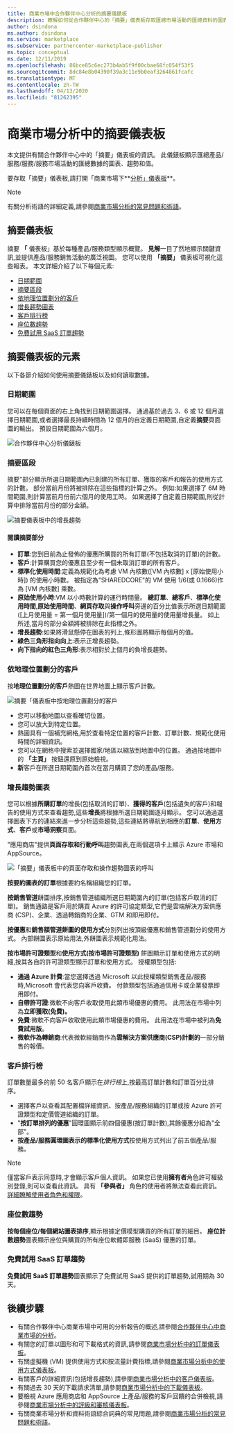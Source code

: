 ```yaml
---
title: 商業市場中合作夥伴中心分析的摘要儀錶板
description: 瞭解如何從合作夥伴中心的「摘要」儀表板存取匯總市場活動的匯總資料的圖表、趨勢和值。
author: dsindona
ms.author: dsindona
ms.service: marketplace
ms.subservice: partnercenter-marketplace-publisher
ms.topic: conceptual
ms.date: 12/11/2019
ms.openlocfilehash: 86bce85c6ec273b4ab5f9f00cbae68fc054f53f5
ms.sourcegitcommit: 8dc84e8b04390f39a3c11e9b0eaf3264861fcafc
ms.translationtype: MT
ms.contentlocale: zh-TW
ms.lasthandoff: 04/13/2020
ms.locfileid: "81262395"
---
```

# <a name="summary-dashboard-in-commercial-marketplace-analytics"></a>商業市場分析中的摘要儀表板

本文提供有關合作夥伴中心中的「摘要」儀表板的資訊。 此儀錶板顯示匯總產品/服務/服務/服務市場活動的匯總數據的圖表、趨勢和值。

要存取「摘要」儀表板,請打開「商業市場下**[分析」儀表板](https://partner.microsoft.com/dashboard/commercial-marketplace/analytics/summary)**。

>[!NOTE]
> 有關分析術語的詳細定義,請參閱[商業市場分析的常見問題和術語](./faq-terminology.md)。

## <a name="summary-dashboard"></a>摘要儀表板

摘要 **「** 儀表板」基於每種產品/服務類型顯示概覽。 **見解**一目了然地顯示關鍵資訊,並提供產品/服務銷售活動的廣泛視圖。 您可以使用 **「摘要」** 儀表板可視化這些報表。 本文詳細介紹了以下每個元素:

- [日期範圍](#date-range)
- [摘要區段](#summary-section)
- [依地理位置劃分的客戶](#customers-by-geography)
- [增長趨勢圖表](#growth-trend-charts)
- [客戶排行榜](#customer-leaderboard)
- [座位數趨勢](#seat-count-trend)
- [免費試用 SaaS 訂單趨勢](#free-trials-saas-orders-trend)

## <a name="elements-of-the-summary-dashboard"></a>摘要儀表板的元素

以下各節介紹如何使用摘要儀錶板以及如何讀取數據。

### <a name="date-range"></a>日期範圍

您可以在每個頁面的右上角找到日期範圍選擇。 通過基於過去 3、6 或 12 個月選擇日期範圍,或者選擇最長持續時間為 12 個月的自定義日期範圍,自定義**摘要**頁面圖的輸出。 預設日期範圍為六個月。

![合作夥伴中心分析儀錶板](./media/analyze-dashboard.png)

### <a name="summary-section"></a>摘要區段

摘要"部分顯示所選日期範圍內已創建的所有訂單、獲取的客戶和報告的使用方式的計數。 部分當前月份將被排除在這些指標的計算之外。 例如:如果選擇了 6M 時間範圍,則計算當前月份前六個月的使用工時。 如果選擇了自定義日期範圍,則從計算中排除當前月份的部分金額。

![摘要儀表板中的增長趨勢](./media/summary-summary-section.png)

#### <a name="reading-the-summary-section"></a>閱讀摘要部分

- **訂單**:您到目前為止發佈的優惠所購買的所有訂單(不包括取消的訂單)的計數。
- **客戶**:計算購買您的優惠且至少有一個未取消訂單的所有客戶。
- **標準化使用時間**:定義為規範化為考慮 VM 內核數([VM 內核數] x [原始使用小時]) 的使用小時數。 被指定為"SHAREDCORE"的 VM 使用 1/6(或 0.1666)作為 [VM 內核數] 乘數。
- **原始使用小時**:VM 以小時數計算的運行時間量。 **總訂單**、**總客戶**、**標準化使用時間**,**原始使用時間**、**網頁存取**與**操作呼叫**旁邊的百分比值表示所選日期範圍([上月使用量 = 第一個月使用量])/第一個月的使用量的使用量增長量。 如上所述,當月的部分金額將被排除在此指標之外。
- **增長趨勢**:如果將滑鼠懸停在圖表的列上,條形圖將顯示每個月的值。
- **綠色三角形指向向上**:表示正增長趨勢。
- **向下指向的紅色三角形**:表示相對於上個月的負增長趨勢。

### <a name="customers-by-geography"></a>依地理位置劃分的客戶

按**地理位置劃分的客戶**熱圖在世界地圖上顯示客戶計數。

![摘要「儀表板中按地理位置劃分的客戶](./media/summary-customers-by-geography.png)

- 您可以移動地圖以查看確切位置。
- 您可以放大到特定位置。
- 熱圖具有一個補充網格,用於查看特定位置的客戶計數、訂單計數、規範化使用時間的詳細資訊。
- 您可以在網格中搜索並選擇國家/地區以縮放到地圖中的位置。 通過按地圖中的 **「主頁」** 按鈕還原到原始檢視。
- **新**客戶在所選日期範圍內首次在當月購買了您的產品/服務。

### <a name="growth-trend-charts"></a>增長趨勢圖表

您可以根據**所購訂單**的增長(包括取消的訂單)、**獲得的客戶**(包括遺失的客戶)和報告的使用方式來查看趨勢,這些**增長**將根據所選日期範圍逐月顯示。 您可以通過選擇圖表下方的連結來進一步分析這些趨勢,這些連結將導航到相應的**訂單**、**使用方式**、**客戶**或**市場洞察**頁面。

"應用商店"提供**頁面存取和行動呼叫**趨勢圖表,在兩個選項卡上顯示 Azure 市場和 AppSource。

![「摘要」儀表板中的頁面存取和操作趨勢圖表的呼叫](./media/summary-page-visits-and-cta.png)

**按要約圖表的訂單**根據要約名稱組織您的訂單。

**按銷售管道**餅圖排序,按銷售管道組織所選日期範圍內的訂單(包括客戶取消的訂單)。 銷售通路是客戶用於購買 Azure 的許可協定類型,它們是雲端解決方案供應商 (CSP)、企業、透過轉銷商的企業、GTM 和即用即付。

**按優惠**和**銷售額管道餅圖的使用方式**分別列出按頂級優惠和銷售管道劃分的使用方式。 內部餅圖表示原始用法,外餅圖表示規範化用法。

**按市場許可證類型**和**使用方式(按市場許可證類型)** 餅圖顯示訂單和使用方式的明細,按其各自的許可證類型顯示訂單和使用方式。 授權類型包括:

- **通過 Azure 計費**:當您選擇透過 Microsoft 以此授權類型銷售產品/服務時,Microsoft 會代表您向客戶收費。 付款類型包括通過信用卡或企業發票即用即付。
- **自帶許可證**:微軟不向客戶收取使用此類市場優惠的費用。 此用法在市場中列為**立即獲取(免費)。**
- **免費**:微軟不向客戶收取使用此類市場優惠的費用。 此用法在市場中被列為**免費試用版**。
- **微軟作為轉銷商**:代表微軟經銷商作為**雲解決方案供應商(CSP)計劃的**一部分銷售的報價。

### <a name="customer-leaderboard"></a>客戶排行榜

訂單數量最多的前 50 名客戶顯示在*排行榜*上,按最高訂單計數和訂單百分比排序。

- 選擇客戶以查看其配置檔詳細資訊、按產品/服務組織的訂單或按 Azure 許可證類型和定價管道組織的訂單。
- "**按訂單排列的優惠**"圓環圖顯示前四個優惠(按訂單計數),其餘優惠分組為"全部"。
- **按產品/服務圓環圖表示的標準化使用方式**按使用方式列出了前五個產品/服務。

> [!NOTE]
> 僅當客戶表示同意時,才會顯示客戶個人資訊。 如果您已使用**擁有者**角色許可權級別登錄,則可以查看此資訊。 具有 **「參與者」** 角色的使用者將無法查看此資訊。 [詳細瞭解使用者角色和權限](./manage-account.md#define-user-roles-and-permissions)。

### <a name="seat-count-trend"></a>座位數趨勢

**按每個座位/每個網站圖表排序**,顯示根據定價模型購買的所有訂單的細目。 **座位計數趨勢**圖表顯示座位與購買的所有座位軟體即服務 (SaaS) 優惠的訂單。

### <a name="free-trials-saas-orders-trend"></a>免費試用 SaaS 訂單趨勢

**免費試用 SaaS 訂單趨勢**圖表顯示了免費試用 SaaS 提供的訂單趨勢,試用期為 30 天。

## <a name="next-steps"></a>後續步驟

- 有關合作夥伴中心商業市場中可用的分析報告的概述,請參閱[合作夥伴中心中商業市場的分析](./analytics.md)。
- 有關您的訂單以圖形和可下載格式的資訊,請參閱[商業市場分析中的訂單儀表板](./orders-dashboard.md)。
- 有關虛擬機 (VM) 提供使用方式和按流量計費指標,請參閱[商業市場分析中的使用方式儀表板](./usage-dashboard.md)。
- 有關客戶的詳細資訊(包括增長趨勢),請參閱[商業市場分析中的客戶儀表板](./customer-dashboard.md)。
- 有關過去 30 天的下載請求清單,請參閱[商業市場分析中的下載儀表板](./downloads-dashboard.md)。
- 要檢視 Azure 應用商店和 AppSource 上產品/服務的客戶回饋的合併檢視,請參閱[商業市場分析中的評級和審核儀表板](./ratings-reviews.md)。
- 有關商業市場分析和資料術語綜合詞典的常見問題,請參閱[商業市場分析的常見問題和術語](./faq-terminology.md)。

